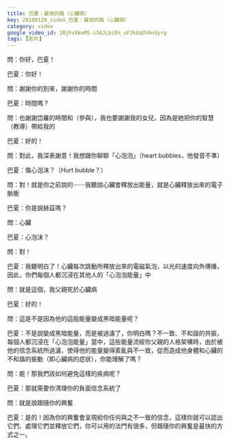 ```yaml
---
title: 巴夏：最快的路（心臟病）
key: 20180120_video_巴夏：最快的路（心臟病）
category: video
google_video_id: 1BjhvXkwM5-i5AJLbi8n_uFJkGqUV6nSyrg
tags: [影片]
---
```


問：你好，巴夏！

巴夏：你好！

問：謝謝你的到來，謝謝你的時間

巴夏：時間嗎？

問：也謝謝岱羅的時間和（參與），我也要謝謝我的女兒，因為是她把你的智慧（教導）帶給我的

巴夏：好的！

問：對此，我深表謝意！我想跟你聊聊「心泡泡」（heart bubbles，他發音不準）

巴夏：傷心泡沫？（Hurt bubble？）

問：對！就是你之前說的⋯⋯我聽說心臟會釋放出能量，就是心臟釋放出來的電子脈衝

巴夏：你是說赫茲嗎？

問：心臟

巴夏：心泡沫？

問：對！

巴夏：我聽明白了！心臟每次跳動所釋放出來的電磁氣泡，以光的速度向外傳播，因此，你們每個人都沉浸在其他人的「心泡泡能量」中

問：就是這個，我父親死於心臟病

巴夏：好的！

問：這是不是因為他的這股能量變成黑暗能量呢？

巴夏：不是說變成黑暗能量，而是被過濾了，你明白嗎？不一致、不和諧的共振，每個人都沉浸在「心泡泡能量」當中，這些能量流經你父親的人格架構時，由於被他的信念系統所過濾，使得他的能量變得紊亂與不一致，從而造成他身體和心臟的不和諧的振動（即心臟病的症狀），你能理解了嗎？

問：能！那我們該如何避免這樣的疾病呢？

巴夏：那就需要你清理你的負面信念系統了

問：就是說跟隨你的興奮

巴夏：是的！因為你的興奮會呈現給你任何與之不一致的信念，這樣你就可以認出它們、處理它們並釋放它們，你可以用的法門有很多，但跟隨你的興奮是最快的方式之一。
